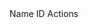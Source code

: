 <thead>
  <tr>
    <th>Name</th>
    <th>ID</th>
    <th>Actions</th>
  </tr>
  </thead>
  <tbody id="foodtable">
    <!-- javascript generated data -->
  </tbody>
</table>

<script>
function get_food(){
    
  // const url = "http://172.18.185.251:8086/api/jpFood";
  const url = "http://localhost:8086/api/jpFood/" // (NOT WORKING; needs a fix)

  // prepare fetch GET options
  const options = {
    method: 'GET', // *GET, POST, PUT, DELETE, etc.
    mode: 'cors', // no-cors, *cors, same-origin
    cache: 'default', // *default, no-cache, reload, force-cache, only-if-cached
    credentials: 'omit', // include, *same-origin, omit
    headers: {
      'Content-Type': 'application/json'
      // 'Content-Type': 'application/x-www-form-urlencoded',
    },
  };
     
    //Async fetch API call to the database to create a new user
    fetch(url, options).then(response => {
        // prepare HTML search result container for new output
        const resultContainer = document.getElementById("foodtable");
        
        // response contains valid result
        response.json().then(data => {
            console.log('all food ', data);
            //add a table row for the new/created userId
            const tr = document.createElement("tr");
            for (let key in data) {
                 
                
            }
            //append the DOM row to the table
            table.appendChild(tr);
        })
    })
}
get_food()
</script>
